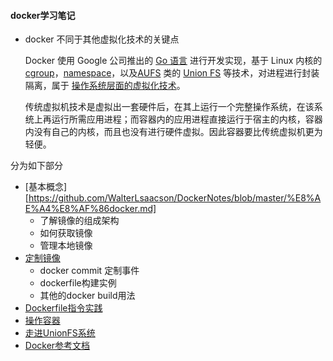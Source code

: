 #### docker学习笔记

- docker 不同于其他虚拟化技术的关键点

  Docker 使用 Google 公司推出的 [Go 语言](https://golang.org/) 进行开发实现，基于 Linux 内核的 [cgroup](https://zh.wikipedia.org/wiki/Cgroups)，[namespace](https://en.wikipedia.org/wiki/Linux_namespaces)，以及[AUFS](https://en.wikipedia.org/wiki/Aufs) 类的 [Union FS](https://en.wikipedia.org/wiki/Union_mount) 等技术，对进程进行封装隔离，属于 [操作系统层面的虚拟化技术](https://en.wikipedia.org/wiki/Operating-system-level_virtualization)。

  传统虚拟机技术是虚拟出一套硬件后，在其上运行一个完整操作系统，在该系统上再运行所需应用进程；而容器内的应用进程直接运行于宿主的内核，容器内没有自己的内核，而且也没有进行硬件虚拟。因此容器要比传统虚拟机更为轻便。

分为如下部分

* [基本概念][https://github.com/WalterLsaacson/DockerNotes/blob/master/%E8%AE%A4%E8%AF%86docker.md]
  * 了解镜像的组成架构
  * 如何获取镜像
  * 管理本地镜像
* [定制镜像](https://github.com/WalterLsaacson/DockerNotes/blob/master/%E5%AE%9A%E5%88%B6%E9%95%9C%E5%83%8F.md)
  * docker commit 定制事件
  * dockerfile构建实例
  * 其他的docker build用法
* [Dockerfile指令实践](https://github.com/WalterLsaacson/DockerNotes/blob/master/Dockerfile%E6%8C%87%E4%BB%A4%E8%AF%A6%E8%A7%A3.md)
* [操作容器](https://github.com/WalterLsaacson/DockerNotes/blob/master/%E6%93%8D%E4%BD%9C%E5%AE%B9%E5%99%A8.md)
* [走进UnionFS系统](https://github.com/WalterLsaacson/DockerNotes/blob/master/UninoFS.md)
* [Docker参考文档](https://yeasy.gitbooks.io/docker_practice/)